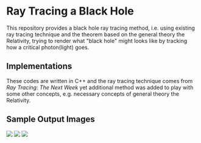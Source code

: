 # Ray Tracing a Black Hole
This repository provides a black hole ray tracing method, i.e. using existing ray tracing technique and the theorem based on the general theory the Relativity, trying to render what "black hole" might looks like by tracking how a critical photon(light) goes.

## Implementations
These codes are written in C++ and the ray tracing technique comes from *Ray Tracing: The Next Week* yet additional method was added to play with some other concepts, e.g. necessary concepts of general theory the Relativity.

## Sample Output Images
![](https://i.imgur.com/QNkTtZJ.png)
![](https://i.imgur.com/4b23uSZ.png)
![](https://i.imgur.com/pRGoKW6.png)
